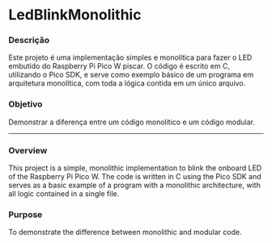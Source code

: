 # LedBlinkMonolithic

### Descrição
Este projeto é uma implementação simples e monolítica para fazer o LED embutido do Raspberry Pi Pico W piscar. O código é escrito em C, utilizando o Pico SDK, e serve como exemplo básico de um programa em arquitetura monolítica, com toda a lógica contida em um único arquivo.

### Objetivo
Demonstrar a diferença entre um código monolítico e um código modular.  
  
_________________________________________________________________________________________________

### Overview
This project is a simple, monolithic implementation to blink the onboard LED of the Raspberry Pi Pico W. The code is written in C using the Pico SDK and serves as a basic example of a program with a monolithic architecture, with all logic contained in a single file.

### Purpose
To demonstrate the difference between monolithic and modular code.